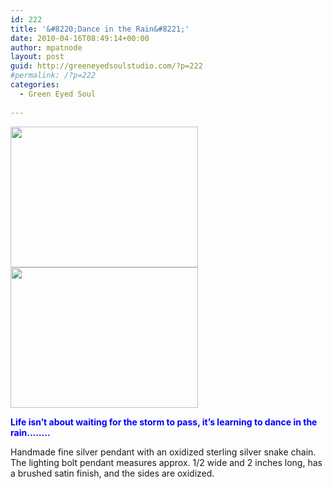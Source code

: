 ```yaml
---
id: 222
title: '&#8220;Dance in the Rain&#8221;'
date: 2010-04-16T08:49:14+00:00
author: mpatnode
layout: post
guid: http://greeneyedsoulstudio.com/?p=222
#permalink: /?p=222
categories:
  - Green Eyed Soul
  
---
```

<a rel="attachment wp-att-221" href="http://greeneyedsoulstudio.com/wp-content/uploads/2010/04/elizapagecollection-046.jpg"><img class="alignnone size-medium wp-image-221" title="elizapagecollection 046" src="http://greeneyedsoulstudio.com/wp-content/uploads/2010/04/elizapagecollection-046-300x225.jpg" alt="" width="300" height="225" /></a><a rel="attachment wp-att-223" href="http://greeneyedsoulstudio.com/wp-content/uploads/2010/04/elizapagecollection-048.jpg"><img class="alignnone size-medium wp-image-223" title="elizapagecollection 048" src="http://greeneyedsoulstudio.com/wp-content/uploads/2010/04/elizapagecollection-048-300x225.jpg" alt="" width="300" height="225" /></a>

<span style="color: #0000ff;"><strong>Life isn&#8217;t about waiting for the storm to pass, it&#8217;s learning to dance in the rain&#8230;&#8230;..</strong></span>

Handmade fine silver pendant with an oxidized sterling silver snake chain. The lighting bolt pendant measures approx. 1/2 wide and 2 inches long, has a brushed satin finish, and the sides are oxidized.